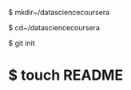 $ mkdir~/datasciencecoursera

$ cd~/datasciencecoursera

$ git init

$ touch README
===================
